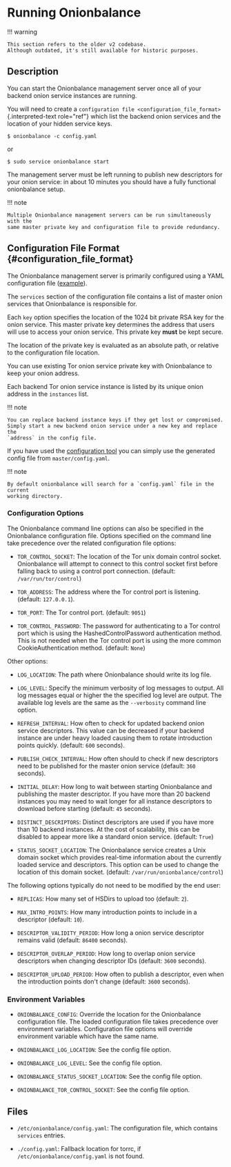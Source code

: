 # Running Onionbalance

!!! warning

    This section refers to the older v2 codebase.
    Although outdated, it's still available for historic purposes.

## Description

You can start the Onionbalance management server once all of your
backend onion service instances are running.

You will need to create a
`configuration file <configuration_file_format>`{.interpreted-text
role="ref"} which list the backend onion services and the location of
your hidden service keys.

```console
$ onionbalance -c config.yaml
```

or

```console
$ sudo service onionbalance start
```

The management server must be left running to publish new descriptors
for your onion service: in about 10 minutes you should have a fully
functional onionbalance setup.

!!! note

    Multiple Onionbalance management servers can be run simultaneously with the
    same master private key and configuration file to provide redundancy.

## Configuration File Format {#configuration_file_format}

The Onionbalance management server is primarily configured using a YAML
configuration file ([example][]).

[example]: https://gitlab.torproject.org/tpo/onion-services/onionbalance/-/blob/main/onionbalance/config_generator/data/config.example.yaml

The `services` section of the configuration file contains a list of
master onion services that Onionbalance is responsible for.

Each `key` option specifies the location of the 1024 bit private RSA key
for the onion service. This master private key determines the address
that users will use to access your onion service. This private key
**must** be kept secure.

The location of the private key is evaluated as an absolute path, or
relative to the configuration file location.

You can use existing Tor onion service private key with Onionbalance to
keep your onion address.

Each backend Tor onion service instance is listed by its unique onion
address in the `instances` list.

!!! note

    You can replace backend instance keys if they get lost or compromised.
    Simply start a new backend onion service under a new key and replace the
    `address` in the config file.

If you have used the [configuration tool](../onionbalance-config.md) you can
simply use the generated config file from `master/config.yaml`.

!!! note

    By default onionbalance will search for a `config.yaml` file in the current
    working directory.

### Configuration Options

The Onionbalance command line options can also be specified in the
Onionbalance configuration file. Options specified on the command line
take precedence over the related configuration file options:

* `TOR_CONTROL_SOCKET`: The location of the Tor unix domain control socket.
  Onionbalance will attempt to connect to this control socket first before
  falling back to using a control port connection. (default:
  `/var/run/tor/control`)

* `TOR_ADDRESS`: The address where the Tor control port is listening. (default:
  `127.0.0.1`).

* `TOR_PORT`: The Tor control port. (default: `9051`)

* `TOR_CONTROL_PASSWORD`: The password for authenticating to a Tor control port
  which is using the HashedControlPassword authentication method. This is not
  needed when the Tor control port is using the more common
  CookieAuthentication method. (default: `None`)

Other options:

* `LOG_LOCATION`: The path where Onionbalance should write its log file.

* `LOG_LEVEL`: Specify the minimum verbosity of log messages to output. All log
  messages equal or higher the the specified log level are output. The
  available log levels are the same as the `--verbosity` command line option.

* `REFRESH_INTERVAL`: How often to check for updated backend onion service
  descriptors.  This value can be decreased if your backend instance are under
  heavy loaded causing them to rotate introduction points quickly. (default:
  `600` seconds).

* `PUBLISH_CHECK_INTERVAL`: How often should to check if new descriptors need
  to be published for the master onion service (default: `360` seconds).

* `INITIAL_DELAY`: How long to wait between starting Onionbalance and
  publishing the master descriptor. If you have more than 20 backend instances
  you may need to wait longer for all instance descriptors to download before
  starting (default: `45` seconds).

* `DISTINCT_DESCRIPTORS`: Distinct descriptors are used if you have more than
  10 backend instances. At the cost of scalability, this can be disabled to
  appear more like a standard onion service. (default: `True`)

* `STATUS_SOCKET_LOCATION`: The Onionbalance service creates a Unix domain
  socket which provides real-time information about the currently loaded
  service and descriptors. This option can be used to change the location of
  this domain socket. (default: `/var/run/onionbalance/control`)

The following options typically do not need to be modified by the end
user:

* `REPLICAS`: How many set of HSDirs to upload too (default: `2`).

* `MAX_INTRO_POINTS`: How many introduction points to include in a descriptor
  (default: `10`).

* `DESCRIPTOR_VALIDITY_PERIOD`: How long a onion service descriptor remains
  valid (default: `86400` seconds).

* `DESCRIPTOR_OVERLAP_PERIOD`: How long to overlap onion service descriptors
  when changing descriptor IDs (default: `3600` seconds).

* `DESCRIPTOR_UPLOAD_PERIOD`: How often to publish a descriptor, even when the
  introduction points don't change (default: `3600` seconds).

### Environment Variables

* `ONIONBALANCE_CONFIG`: Override the location for the Onionbalance
  configuration file. The loaded configuration file takes precedence over
  environment variables. Configuration file options will override environment
  variable which have the same name.

* `ONIONBALANCE_LOG_LOCATION`: See the config file option.

* `ONIONBALANCE_LOG_LEVEL`: See the config file option.

* `ONIONBALANCE_STATUS_SOCKET_LOCATION`: See the config file option.

* `ONIONBALANCE_TOR_CONTROL_SOCKET`: See the config file option.

## Files

* `/etc/onionbalance/config.yaml`: The configuration file, which contains
  `services` entries.

* `./config.yaml`: Fallback location for torrc, if
  `/etc/onionbalance/config.yaml` is not found.
